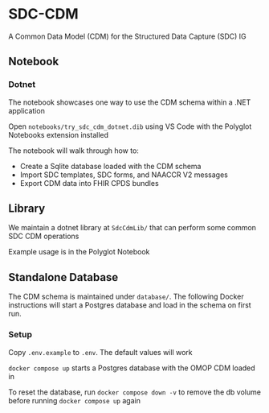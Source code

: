 # SDC-CDM
A Common Data Model (CDM) for the Structured Data Capture (SDC) IG

## Notebook

### Dotnet

The notebook showcases one way to use the CDM schema within a .NET application

Open `notebooks/try_sdc_cdm_dotnet.dib` using VS Code with the Polyglot Notebooks extension installed

The notebook will walk through how to:

- Create a Sqlite database loaded with the CDM schema
- Import SDC templates, SDC forms, and NAACCR V2 messages
- Export CDM data into FHIR CPDS bundles

## Library

We maintain a dotnet library at `SdcCdmLib/` that can perform some common SDC CDM operations

Example usage is in the Polyglot Notebook

## Standalone Database

The CDM schema is maintained under `database/`. The following Docker instructions will start a Postgres database and load in the schema on first run.

### Setup

Copy `.env.example` to `.env`. The default values will work

`docker compose up` starts a Postgres database with the OMOP CDM loaded in

To reset the database, run `docker compose down -v` to remove the db volume before running `docker compose up` again
